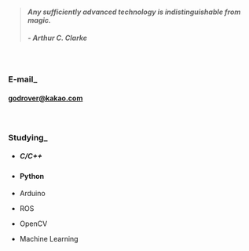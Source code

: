 > #### *Any sufficiently advanced technology is indistinguishable from magic.*
> ##### - Arthur C. Clarke 

　

### E-mail_
#### godrover@kakao.com

　

### Studying_

- ##### C/C++

- #### Python

- Arduino

- ROS

- OpenCV

- Machine Learning
